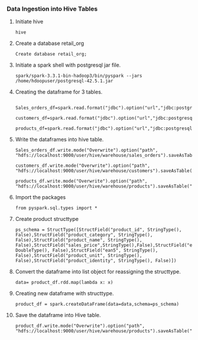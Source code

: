  ### Data Ingestion into Hive Tables
 
 1. Initiate hive
 
    ```
    hive
    ```
 
 2. Create a database retail_org

    ```
    Create database retail_org;
    ```
 
 3. Initiate a spark shell with postgresql jar file.
   
     ```
     spark/spark-3.3.1-bin-hadoop3/bin/pyspark --jars /home/hdoopuser/postgresql-42.5.1.jar
     ```


 2. Creating the dataframe for 3 tables.

    ```
        Sales_orders_df=spark.read.format("jdbc").option("url","jdbc:postgresql://127.0.0.1:5432/retail_org").option("driver","org.postgresql.Driver").option("Database","retail_org").option("dbtable","sales_orders").option("user","postgres").option("password","postgrespw").load()  
    ```
 
    ```
    customers_df=spark.read.format("jdbc").option("url","jdbc:postgresql://127.0.0.1:5432/retail_org").option("driver","org.postgresql.Driver").option("Database","retail_org").option("dbtable","customers").option("user","postgres").option("password","postgrespw").load()
    ```
  
    ```
    products_df=spark.read.format("jdbc").option("url","jdbc:postgresql://127.0.0.1:5432/retail_org").option("driver","org.postgresql.Driver").option("Database","retail_org").option("dbtable","products").option("user","postgres").option("password","postgrespw").load()
    ```
 
 3. Write the dataframes into hive table.

    ```
    Sales_orders_df.write.mode("Overwrite").option("path", "hdfs://localhost:9000/user/hive/warehouse/sales_orders").saveAsTable("retail_org.sales_orders")
    ```
    
    ```
    customers_df.write.mode("Overwrite").option("path", "hdfs://localhost:9000/user/hive/warehouse/customers").saveAsTable("retail_org.customers")
    ```
    
    ```
    products_df.write.mode("Overwrite").option("path", "hdfs://localhost:9000/user/hive/warehouse/products").saveAsTable("retail_org.products")
    ```
 
    
 
5. Import the packages 

    ```
    from pyspark.sql.types import * 
    ```

6. Create product structtype 

     
     ```
     ps_schema = StructType([StructField("product_id", StringType(), False),StructField("product_category", StringType(), False),StructField("product_name", StringType(), False),StructField("sales_price",StringType(),False),StructField("ean13", DoubleType(), False),StructField("ean5", StringType(), False),StructField("product_unit", StringType(), False),StructField("product_identity", StringType(), False)])
     
     ```
     
7. Convert the dataframe into list object for reassigning the structtype.

   ```
   data= product_df.rdd.map(lambda x: x)
   ```
 
8. Creating new dataframe with structtype.
 
   ``` 
   product_df = spark.createDataFrame(data=data,schema=ps_schema)
   ```

9. Save the dataframe into Hive table.

   ```
   product_df.write.mode("Overwrite").option("path", "hdfs://localhost:9000/user/hive/warehouse/products").saveAsTable("retail_org.products_raw")
   ```
